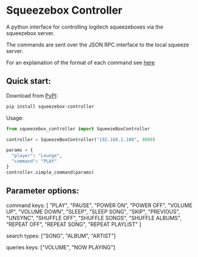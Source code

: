 # Squeezebox Controller

A python interface for controlling logitech squeezeboxes via the squeezebox server.

The commands are sent over the JSON RPC interface to the local squeeze server.

For an explaination of the format of each command see [here](https://gist.github.com/samtherussell/335bf9ba75363bd167d2470b8689d9f2)

## Quick start:
Download from [PyPI](https://pypi.org/project/squeezebox-controller):
```bash
pip install squeezebox-controller
```
Usage:
```python
from squeezebox_controller import SqueezeBoxController

controller = SqueezeBoxController("192.168.1.100", 9000)

params = {
  "player": "Lounge",
  "command": "PLAY"
}
controller.simple_command(params)
```

## Parameter options:

command keys: [
  "PLAY", "PAUSE", "POWER ON", "POWER OFF",
  "VOLUME UP", "VOLUME DOWN", "SLEEP", "SLEEP SONG",
  "SKIP", "PREVIOUS", "UNSYNC",
  "SHUFFLE OFF", "SHUFFLE SONGS", "SHUFFLE ALBUMS",
  "REPEAT OFF", "REPEAT SONG", "REPEAT PLAYLIST"
]
 
search types: ["SONG", "ALBUM", "ARTIST"]

queries keys: ["VOLUME", "NOW PLAYING"]
